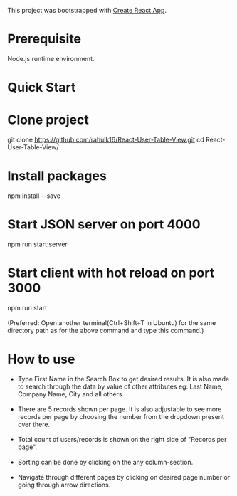 This project was bootstrapped with [Create React App](https://github.com/facebook/create-react-app).

<h1>Prerequisite</h1>

Node.js runtime environment.
<h1>Quick Start</h1>

# Clone project
git clone https://github.com/rahulk16/React-User-Table-View.git
cd React-User-Table-View/

# Install packages
npm install --save

# Start JSON server on port 4000
npm run start:server

# Start client with hot reload on port 3000
npm run start<br><br> (Preferred: Open another terminal(Ctrl+Shift+T in Ubuntu) for the same directory path as for the above command and type this command.)

# How to use
<ul>
  <li> Type First Name in the Search Box to get desired results. It is also made to search through the data by value of other attributes eg: Last Name, Company Name, City and all others.<br><br>
   <li> There are 5 records shown per page. It is also adjustable to see more records per page by choosing the number from the dropdown present over there.<br><br>
    <li> Total count of users/records is shown on the right side of "Records per page".<br><br>
     <li> Sorting can be done by clicking on the any column-section.<br><br>
       <li> Navigate through different pages by clicking on desired page number or going through arrow directions.<br><br>
         
